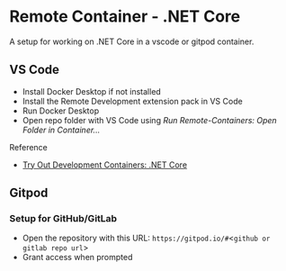 # Remote Container - .NET Core
A setup for working on .NET Core in a vscode or gitpod container.

## VS Code

- Install Docker Desktop if not installed
- Install the Remote Development extension pack in VS Code
- Run Docker Desktop
- Open repo folder with VS Code using *Run Remote-Containers: Open Folder in Container...*

Reference 
- [Try Out Development Containers: .NET Core](https://github.com/microsoft/vscode-remote-try-dotnetcore)

## Gitpod

### Setup for GitHub/GitLab

- Open the repository with this URL: `https://gitpod.io/#`<`github or gitlab repo url`>
- Grant access when prompted 
